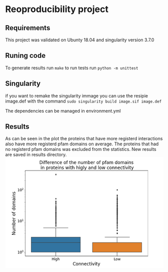 # Reoproducibility project

## Requirements

This project was validated on Ubunty 18.04 and singularity version 3.7.0

## Runing code

To generate results run  `make` 
to run tests run `python -m unittest`

## Singularity 

if you want to remake the singularity immage you can use the resipie image.def with the command 
` sudo singularity build image.sif image.def `

The dependencies can be managed in environment.yml

## Results
As can be seen in the plot the proteins that have more registerd interactions also have more registerd pfam domains on average.
The proteins that had no registerd pfam domains was excluded from the statistics.
New results are saved in results directory.
![alt text](boxplot.png "Boxplot")
